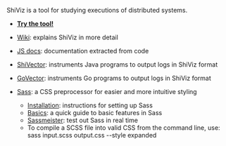 ShiViz is a tool for studying executions of distributed systems.

* [**Try the tool!**](http://bestchai.bitbucket.org/shiviz/)

* [Wiki](https://bitbucket.org/bestchai/shiviz/wiki/): explains ShiViz in more detail

* [JS docs](http://bestchai.bitbucket.org/shiviz/docs/): documentation extracted from code

* [ShiVector](https://bitbucket.org/bestchai/shivector/wiki/): instruments Java programs to output logs in ShiViz format

* [GoVector](https://github.com/arcaneiceman/GoVector): instruments Go programs to output logs in ShiViz format

* [Sass](http://sass-lang.com/): a CSS preprocessor for easier and more intuitive styling

	- [Installation](http://sass-lang.com/install): instructions for setting up Sass
	- [Basics](http://sass-lang.com/guide): a quick guide to basic features in Sass
	- [Sassmeister](http://sassmeister.com/): test out Sass in real time
	- To compile a SCSS file into valid CSS from the command line, use: sass input.scss output.css --style expanded